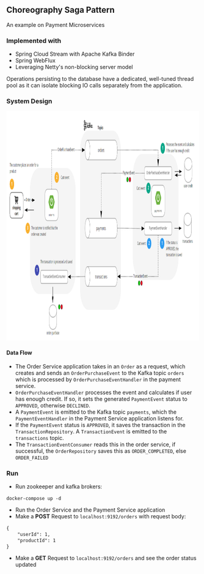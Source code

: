 ## Choreography Saga Pattern 

An example on Payment Microservices

### Implemented with 
- Spring Cloud Stream with Apache Kafka Binder
- Spring WebFlux
- Leveraging Netty's non-blocking server model

Operations persisting to the database have a dedicated, well-tuned thread pool as it can isolate blocking IO calls separately from the application.

### System Design

<p>
    <img src="diagram.png" width="1200" height="600" />
</p>

#### Data Flow
- The Order Service application takes in an `Order` as a request,
which creates and sends an `OrderPurchaseEvent` to the Kafka topic `orders` which is processed by `OrderPurchaseEventHandler` in the payment service.
- `OrderPurchaseEventHandler` processes the event and calculates if user has enough credit. If so,
it sets the generated `PaymentEvent` status to `APPROVED`, otherwise `DECLINED`.
- A `PaymentEvent` is emitted to the Kafka topic `payments`, which the `PaymentEventHandler` in the Payment Service application
listens for.
- If the `PaymentEvent` status is `APPROVED`, it saves the transaction in the `TransactionRepository`.
A `TransactionEvent` is emitted to the `transactions` topic.
- The `TransactionEventConsumer` reads this in the order service, if successful, the `OrderRepository` saves this as 
`ORDER_COMPLETED`, else `ORDER_FAILED`

### Run

- Run zookeeper and kafka brokers:

```
docker-compose up -d
```

- Run the Order Service and the Payment Service application
- Make a **POST** Request to `localhost:9192/orders` with request body: 

```
{
    "userId": 1,
    "productId": 1
}
```

- Make a **GET** Request to `localhost:9192/orders` and see the order status updated
